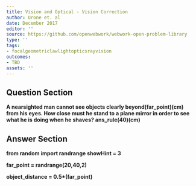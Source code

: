```yaml
---
title: Vision and Optical - Vision Correction
author: Urone et. al
date: December 2017
editor: ''
source: https://github.com/openwebwork/webwork-open-problem-library
type: ''
tags:
- focalgeometriclawlightopticsrayvision
outcomes:
- TBD
assets: ''
---
```


## Question Section 

<b>
A nearsighted man cannot see objects clearly beyond(far_point)(cm) from his eyes. How close must he stand to a plane mirror in order to see what he is doing when he shaves?
ans_rule(40)(cm)


## Answer Section

from random import randrange
showHint = 3

far_point  = randrange(20,40,2)

object_distance = 0.5*(far_point)